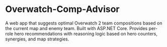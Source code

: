 # Overwatch-Comp-Advisor
A web app that suggests optimal Overwatch 2 team compositions based on the current map and enemy team. Built with ASP.NET Core. Provides per-role hero recommendations with reasoning logic based on hero counters, synergies, and map strategies.
